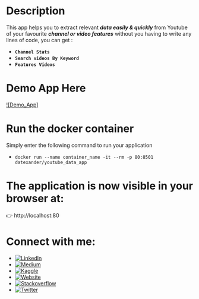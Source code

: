 
# Description

This app helps you to extract relevant ***data easily & quickly*** from Youtube of your favourite ***channel or video features*** without you having to write any lines of code, you can get :

* **```Channel Stats```**
* **```Search videos By Keyword```**
* **```Features Videos```**

# Demo App Here 

[![Demo_App]](https://user-images.githubusercontent.com/45697319/160428418-bf8c2c12-3bde-4445-a82b-ef3c180030d5.mp4)


# Run the docker container

Simply enter the following command to run your application


* `docker run --name container_name -it --rm -p 80:8501 datexander/youtube_data_app`

# The application is now visible in your browser at: 

👉 http://localhost:80

# Connect with me: 

* [![LinkedIn](https://img.shields.io/badge/-LinkedIn-3b5998)](https://www.linkedin.com/in/alexanderbolano)
* [![Medium](https://img.shields.io/badge/-Medium-black)](https://datexland.medium.com/)
* [![Kaggle](https://img.shields.io/badge/-Kaggle-blue)](https://www.kaggle.com/alexbonella)
* [![Website](https://img.shields.io/badge/-Website-green)](http://portafolio-ab.herokuapp.com/)
* [![Stackoverflow](https://img.shields.io/badge/-Stackoverflow-ff7c55)](https://stackoverflow.com/users/10906576/alexbonella)
* [![Twitter](https://img.shields.io/badge/-@Alex_bonella-1DA1F2)](https://twitter.com/Alex_bonella)
